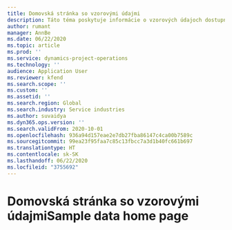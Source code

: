```yaml
---
title: Domovská stránka so vzorovými údajmi
description: Táto téma poskytuje informácie o vzorových údajoch dostupných pre Dynamics 365 Project Operations.
author: rumant
manager: AnnBe
ms.date: 06/22/2020
ms.topic: article
ms.prod: ''
ms.service: dynamics-project-operations
ms.technology: ''
audience: Application User
ms.reviewer: kfend
ms.search.scope: ''
ms.custom: ''
ms.assetid: ''
ms.search.region: Global
ms.search.industry: Service industries
ms.author: suvaidya
ms.dyn365.ops.version: ''
ms.search.validFrom: 2020-10-01
ms.openlocfilehash: 936a94d157eae2e7db27fba86147c4ca00b7589c
ms.sourcegitcommit: 99ea23f95faa7c85c13fbcc7a3d1b40fc661b697
ms.translationtype: HT
ms.contentlocale: sk-SK
ms.lasthandoff: 06/22/2020
ms.locfileid: "3755692"
---
```

# <a name="sample-data-home-page"></a><span data-ttu-id="cc665-103">Domovská stránka so vzorovými údajmi</span><span class="sxs-lookup"><span data-stu-id="cc665-103">Sample data home page</span></span>
